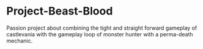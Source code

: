 # Project-Beast-Blood

Passion project about combining the tight and straight forward gameplay of castlevania with the gameplay loop of monster hunter with a perma-death mechanic.
